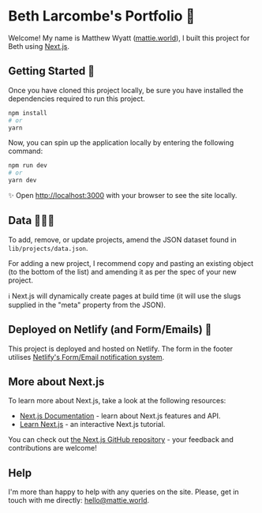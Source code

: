 # Beth Larcombe's Portfolio 🐝

Welcome! My name is Matthew Wyatt ([mattie.world](https://mattie.world)), I built this project for Beth using [Next.js](https://nextjs.org/).

## Getting Started 🚀

Once you have cloned this project locally, be sure you have installed the dependencies required to run this project.

```bash
npm install
# or
yarn
```

Now, you can spin up the application locally by entering the following command:

```bash
npm run dev
# or
yarn dev
```

✨ Open [http://localhost:3000](http://localhost:3000) with your browser to see the site locally.


## Data 🧑🏻‍💻

To add, remove, or update projects, amend the JSON dataset found in `lib/projects/data.json`.

For adding a new project, I recommend copy and pasting an existing object (to the bottom of the list) and amending it as per the spec of your new project.

ℹ️ Next.js will dynamically create pages at build time (it will use the slugs supplied in the "meta" property from the JSON).


## Deployed on Netlify (and Form/Emails) 🚚

This project is deployed and hosted on Netlify. The form in the footer utilises [Netlify's Form/Email notification system](https://docs.netlify.com/forms/setup/).


## More about Next.js

To learn more about Next.js, take a look at the following resources:

- [Next.js Documentation](https://nextjs.org/docs) - learn about Next.js features and API.
- [Learn Next.js](https://nextjs.org/learn) - an interactive Next.js tutorial.

You can check out [the Next.js GitHub repository](https://github.com/vercel/next.js/) - your feedback and contributions are welcome!

## Help

I'm more than happy to help with any queries on the site. Please, get in touch with me directly: [hello@mattie.world](mailto:hello@mattie.world).
